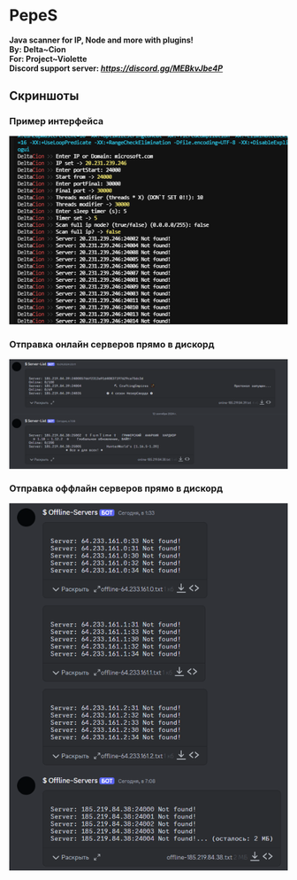 # PepeS
 **Java scanner for IP, Node and more with plugins!**
<br>**By: Delta~Cion**
<br>**For: Project~Violette**
<br>**Discord support server: *https://discord.gg/MEBkvJbe4P***


## Скриншоты
### Пример интерфейса
 ![img.png](img/img.png)
### Отправка онлайн серверов прямо в дискорд
 ![img_1.png](img/img_1.png)
### Отправка оффлайн серверов прямо в дискорд
 ![img_2.png](img/img_2.png)